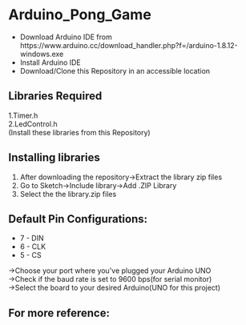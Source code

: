 # Arduino_Pong_Game
<ul>
<li>Download Arduino IDE from https://www.arduino.cc/download_handler.php?f=/arduino-1.8.12-windows.exe</li>
<li>Install Arduino IDE</li>
<li>Download/Clone this Repository in an accessible location</li>
</ul>

## Libraries Required
1.Timer.h<br>
2.LedControl.h<br>
(Install these libraries from this Repository)

## Installing libraries
<ol>
  <li>After downloading the repository→Extract the library zip files</li>
  <li>Go to Sketch→Include library→Add .ZIP Library</li>
  <li>Select the the library.zip files</li>
  </ol>
    

## Default Pin Configurations:
<ul>
  <li>7 - DIN</li>
  <li>6 - CLK</li>
  <li>5 - CS</li>
</ul>
→Choose your port where you've plugged your Arduino UNO<br>
→Check if the baud rate is set to 9600 bps(for serial monitor)<br>
→Select the board to your desired Arduino(UNO for this project)<br>

## For more reference:
